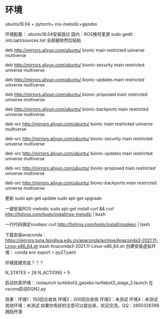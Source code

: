 # 环境
ubuntu18.04 + pytorch+ ros-melodic+gazebo

环境配置：
ubuntu18.04安装跳过
国内：ROS换阿里源
sudo gedit /etc/apt/sources.list
全部删除然后粘贴

deb http://mirrors.aliyun.com/ubuntu/ bionic main restricted universe multiverse

deb http://mirrors.aliyun.com/ubuntu/ bionic-security main restricted universe multiverse

deb http://mirrors.aliyun.com/ubuntu/ bionic-updates main restricted universe multiverse

deb http://mirrors.aliyun.com/ubuntu/ bionic-proposed main restricted universe multiverse

deb http://mirrors.aliyun.com/ubuntu/ bionic-backports main restricted universe multiverse

deb-src http://mirrors.aliyun.com/ubuntu/ bionic main restricted universe multiverse

deb-src http://mirrors.aliyun.com/ubuntu/ bionic-security main restricted universe multiverse

deb-src http://mirrors.aliyun.com/ubuntu/ bionic-updates main restricted universe multiverse

deb-src http://mirrors.aliyun.com/ubuntu/ bionic-proposed main restricted universe multiverse

deb-src http://mirrors.aliyun.com/ubuntu/ bionic-backports main restricted universe multiverse

更新
sudo apt-get update
sudo apt-get upgrade

一键安装ROS-melodic
sudo apt-get install curl && curl http://fishros.com/tools/install/ros-melodic | bash

一行代码搞定rosdepc
curl http://fishros.com/tools/install/rosdepc | bash

下载安装anaconda：
https://mirrors.tuna.tsinghua.edu.cn/anaconda/archive/Anaconda3-2021.11-Linux-x86_64.sh
bash Anaconda3-2021.11-Linux-x86_64.sh
创建安装虚拟环境：
conda env export > py27.yaml

环境搭建完成？？？




N_STATES =  28  N_ACTIONS = 5

启动仿真环境：
roslaunch turtlebot3_gazebo turtlebot3_stage_2.launch
在vscore启动DQN2.py

效果：环境1：150回合收敛
      环境2：200回合收敛
      环境3：未测试
      环境4：未测试
      其他环境：未测试
如果你有好的注意可以提出来，欢迎交流。QQ：2650326396
拥抱开源
